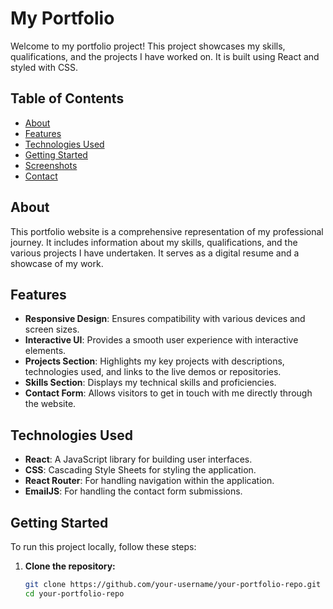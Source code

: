 # My Portfolio

Welcome to my portfolio project! This project showcases my skills, qualifications, and the projects I have worked on. It is built using React and styled with CSS.

## Table of Contents

- [About](#about)
- [Features](#features)
- [Technologies Used](#technologies-used)
- [Getting Started](#getting-started)
- [Screenshots](#screenshots)
- [Contact](#contact)

## About

This portfolio website is a comprehensive representation of my professional journey. It includes information about my skills, qualifications, and the various projects I have undertaken. It serves as a digital resume and a showcase of my work.

## Features

- **Responsive Design**: Ensures compatibility with various devices and screen sizes.
- **Interactive UI**: Provides a smooth user experience with interactive elements.
- **Projects Section**: Highlights my key projects with descriptions, technologies used, and links to the live demos or repositories.
- **Skills Section**: Displays my technical skills and proficiencies.
- **Contact Form**: Allows visitors to get in touch with me directly through the website.

## Technologies Used

- **React**: A JavaScript library for building user interfaces.
- **CSS**: Cascading Style Sheets for styling the application.
- **React Router**: For handling navigation within the application.
- **EmailJS**: For handling the contact form submissions.

## Getting Started

To run this project locally, follow these steps:

1. **Clone the repository:**

   ```bash
   git clone https://github.com/your-username/your-portfolio-repo.git
   cd your-portfolio-repo
